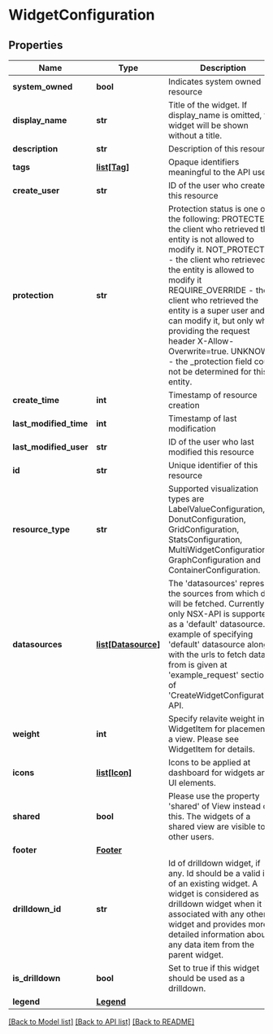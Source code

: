 # WidgetConfiguration

## Properties
Name | Type | Description | Notes
------------ | ------------- | ------------- | -------------
**system_owned** | **bool** | Indicates system owned resource | [optional] 
**display_name** | **str** | Title of the widget. If display_name is omitted, the widget will be shown without a title. | [optional] 
**description** | **str** | Description of this resource | [optional] 
**tags** | [**list[Tag]**](Tag.md) | Opaque identifiers meaningful to the API user | [optional] 
**create_user** | **str** | ID of the user who created this resource | [optional] 
**protection** | **str** | Protection status is one of the following: PROTECTED - the client who retrieved the entity is not allowed             to modify it. NOT_PROTECTED - the client who retrieved the entity is allowed                 to modify it REQUIRE_OVERRIDE - the client who retrieved the entity is a super                    user and can modify it, but only when providing                    the request header X-Allow-Overwrite&#x3D;true. UNKNOWN - the _protection field could not be determined for this           entity.  | [optional] 
**create_time** | **int** | Timestamp of resource creation | [optional] 
**last_modified_time** | **int** | Timestamp of last modification | [optional] 
**last_modified_user** | **str** | ID of the user who last modified this resource | [optional] 
**id** | **str** | Unique identifier of this resource | [optional] 
**resource_type** | **str** | Supported visualization types are LabelValueConfiguration, DonutConfiguration, GridConfiguration, StatsConfiguration, MultiWidgetConfiguration, GraphConfiguration and ContainerConfiguration. | 
**datasources** | [**list[Datasource]**](Datasource.md) | The &#x27;datasources&#x27; represent the sources from which data will be fetched. Currently, only NSX-API is supported as a &#x27;default&#x27; datasource. An example of specifying &#x27;default&#x27; datasource along with the urls to fetch data from is given at &#x27;example_request&#x27; section of &#x27;CreateWidgetConfiguration&#x27; API. | [optional] 
**weight** | **int** | Specify relavite weight in WidgetItem for placement in a view. Please see WidgetItem for details. | [optional] 
**icons** | [**list[Icon]**](Icon.md) | Icons to be applied at dashboard for widgets and UI elements. | [optional] 
**shared** | **bool** | Please use the property &#x27;shared&#x27; of View instead of this. The widgets of a shared view are visible to other users. | [optional] 
**footer** | [**Footer**](Footer.md) |  | [optional] 
**drilldown_id** | **str** | Id of drilldown widget, if any. Id should be a valid id of an existing widget. A widget is considered as drilldown widget when it is associated with any other widget and provides more detailed information about any data item from the parent widget. | [optional] 
**is_drilldown** | **bool** | Set to true if this widget should be used as a drilldown. | [optional] [default to False]
**legend** | [**Legend**](Legend.md) |  | [optional] 

[[Back to Model list]](../README.md#documentation-for-models) [[Back to API list]](../README.md#documentation-for-api-endpoints) [[Back to README]](../README.md)

